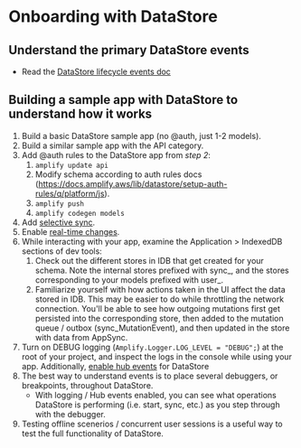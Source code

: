 # Onboarding with DataStore

## Understand the primary DataStore events
- Read the [DataStore lifecycle events doc](docs/datastore-lifecycle-events.md)

## Building a sample app with DataStore to understand how it works
1. Build a basic DataStore sample app (no @auth, just 1-2 models).
2. Build a similar sample app with the API category.
3. Add @auth rules to the DataStore app from *step 2*:
    1. `amplify update api`
    2. Modify schema according to auth rules docs (https://docs.amplify.aws/lib/datastore/setup-auth-rules/q/platform/js).
    3. `amplify push`
    4. `amplify codegen models`
4. Add [selective sync](https://docs.amplify.aws/lib/datastore/sync/q/platform/js#selectively-syncing-a-subset-of-your-data).
5. Enable [real-time changes](https://docs.amplify.aws/lib/datastore/real-time/q/platform/js).
6. While interacting with your app, examine the Application > IndexedDB sections of dev tools:
    1. Check out the different stores in IDB that get created for your schema. Note the internal stores prefixed with sync_, and the stores corresponding to your models prefixed with user_.
    2. Familiarize yourself with how actions taken in the UI affect the data stored in IDB. This may be easier to do while throttling the network connection. You'll be able to see how outgoing mutations first get persisted into the corresponding store, then added to the mutation queue / outbox (sync_MutationEvent), and then updated in the store with data from AppSync.
7. Turn on DEBUG logging (`Amplify.Logger.LOG_LEVEL = "DEBUG";`) at the root of your project, and inspect the logs in the console while using your app. Additionally, [enable hub events](https://docs.amplify.aws/lib/datastore/datastore-events/q/platform/js#usage) for DataStore
8. The best way to understand events is to place several debuggers, or breakpoints, throughout DataStore.
    - With logging / Hub events enabled, you can see what operations DataStore is performing (i.e. start, sync, etc.) as you step through with the debugger.
9. Testing offline scenerios / concurrent user sessions is a useful way to test the full functionality of DataStore.